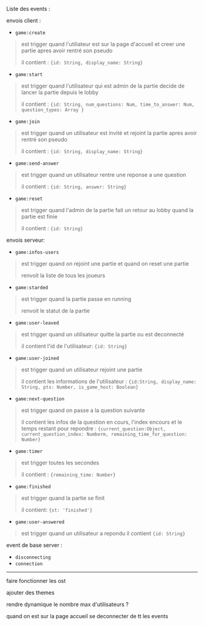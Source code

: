 Liste des events : 

envois client :
- `game:create`
> est trigger quand l'utiliateur est sur la page d'accueil et creer une partie apres avoir rentré son pseudo
> 
> il contient : `{id: String, display_name: String}`
- `game:start`
>est trigger quand l'utilisateur qui est admin de la partie decide de lancer la partie depuis le lobby
>
> il contient :  `{id: String, num_questions: Num, time_to_answer: Num, question_types: Array }`
- `game:join`
> est trigger quand un utilisateur est invité et rejoint la partie apres avoir rentré son pseudo
>
> il contient : `{id: String, display_name: String}`
- `game:send-answer`
> est trigger quand un utilisateur rentre une reponse a une question
>
> il contient : `{id: String, answer: String}`
- `game:reset`
>est trigger quand l'admin de la partie fait un retour au lobby quand la partie est finie
> 
> il contient : `{id: String}`

envois serveur: 
- `game:infos-users`
> est trigger quand on rejoint une partie et quand on reset une partie
> 
> renvoit la liste de tous les joueurs
- `game:starded`
> est trigger quand la partie passe en  running
>
> renvoit le statut de la partie
- `game:user-leaved`
> est trigger quand un utilisateur quitte la partie ou est deconnecté
>
> il contient l'id de l'utilisateur: `{id: String}`
- `game:user-joined`
> est trigger quand un utilisateur rejoint une partie
>
> il contient les informations de l'utilisateur :  `{id:String, display_name: String, pts: Number, is_game_host: Boolean}`
- `game:next-question`
>est trigger quand on passe a la question suivante
>
> il contient les infos de la question en cours, l'index encours et le temps restant pour repondre : `{current_question:Object, current_question_index: Numberm, remaining_time_for_question: Number}`
- `game:timer`
>est trigger toutes les secondes 
> 
> il contient : `{remaining_time: Number}`

- `game:finished`
> est trigger quand la partie se finit
> 
> il contient: `{st: 'finished'}`

- `game:user-answered`
> est trigger quand un utilisateur a repondu
> il contient  `{id: String}`

event de base server :
- `disconnecting` 
- `connection`



-----------
faire fonctionner les ost   

ajouter des themes

rendre dynamique le nombre max d'utilisateurs ?

quand on est sur la page accueil se deconnecter de tt les events